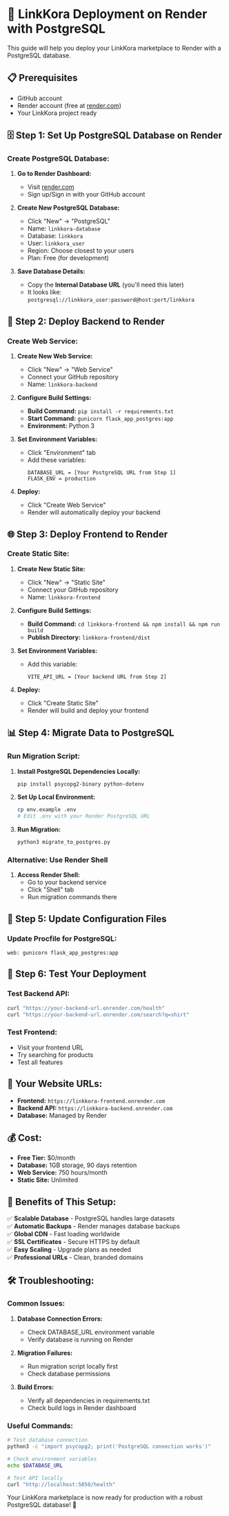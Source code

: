 # 🚀 LinkKora Deployment on Render with PostgreSQL

This guide will help you deploy your LinkKora marketplace to Render with a PostgreSQL database.

## 📋 Prerequisites

- GitHub account
- Render account (free at [render.com](https://render.com))
- Your LinkKora project ready

## 🗄️ **Step 1: Set Up PostgreSQL Database on Render**

### **Create PostgreSQL Database:**

1. **Go to Render Dashboard:**
   - Visit [render.com](https://render.com)
   - Sign up/Sign in with your GitHub account

2. **Create New PostgreSQL Database:**
   - Click "New" → "PostgreSQL"
   - Name: `linkkora-database`
   - Database: `linkkora`
   - User: `linkkora_user`
   - Region: Choose closest to your users
   - Plan: Free (for development)

3. **Save Database Details:**
   - Copy the **Internal Database URL** (you'll need this later)
   - It looks like: `postgresql://linkkora_user:password@host:port/linkkora`

## 🚀 **Step 2: Deploy Backend to Render**

### **Create Web Service:**

1. **Create New Web Service:**
   - Click "New" → "Web Service"
   - Connect your GitHub repository
   - Name: `linkkora-backend`

2. **Configure Build Settings:**
   - **Build Command:** `pip install -r requirements.txt`
   - **Start Command:** `gunicorn flask_app_postgres:app`
   - **Environment:** Python 3

3. **Set Environment Variables:**
   - Click "Environment" tab
   - Add these variables:
     ```
     DATABASE_URL = [Your PostgreSQL URL from Step 1]
     FLASK_ENV = production
     ```

4. **Deploy:**
   - Click "Create Web Service"
   - Render will automatically deploy your backend

## 🌐 **Step 3: Deploy Frontend to Render**

### **Create Static Site:**

1. **Create New Static Site:**
   - Click "New" → "Static Site"
   - Connect your GitHub repository
   - Name: `linkkora-frontend`

2. **Configure Build Settings:**
   - **Build Command:** `cd linkkora-frontend && npm install && npm run build`
   - **Publish Directory:** `linkkora-frontend/dist`

3. **Set Environment Variables:**
   - Add this variable:
     ```
     VITE_API_URL = [Your backend URL from Step 2]
     ```

4. **Deploy:**
   - Click "Create Static Site"
   - Render will build and deploy your frontend

## 📊 **Step 4: Migrate Data to PostgreSQL**

### **Run Migration Script:**

1. **Install PostgreSQL Dependencies Locally:**
   ```bash
   pip install psycopg2-binary python-dotenv
   ```

2. **Set Up Local Environment:**
   ```bash
   cp env.example .env
   # Edit .env with your Render PostgreSQL URL
   ```

3. **Run Migration:**
   ```bash
   python3 migrate_to_postgres.py
   ```

### **Alternative: Use Render Shell**

1. **Access Render Shell:**
   - Go to your backend service
   - Click "Shell" tab
   - Run migration commands there

## 🔧 **Step 5: Update Configuration Files**

### **Update Procfile for PostgreSQL:**
```
web: gunicorn flask_app_postgres:app
```

## 🧪 **Step 6: Test Your Deployment**

### **Test Backend API:**
```bash
curl "https://your-backend-url.onrender.com/health"
curl "https://your-backend-url.onrender.com/search?q=shirt"
```

### **Test Frontend:**
- Visit your frontend URL
- Try searching for products
- Test all features

## 🎉 **Your Website URLs:**

- **Frontend:** `https://linkkora-frontend.onrender.com`
- **Backend API:** `https://linkkora-backend.onrender.com`
- **Database:** Managed by Render

## 💰 **Cost:**

- **Free Tier:** $0/month
- **Database:** 1GB storage, 90 days retention
- **Web Service:** 750 hours/month
- **Static Site:** Unlimited

## 🚀 **Benefits of This Setup:**

✅ **Scalable Database** - PostgreSQL handles large datasets  
✅ **Automatic Backups** - Render manages database backups  
✅ **Global CDN** - Fast loading worldwide  
✅ **SSL Certificates** - Secure HTTPS by default  
✅ **Easy Scaling** - Upgrade plans as needed  
✅ **Professional URLs** - Clean, branded domains  

## 🛠️ **Troubleshooting:**

### **Common Issues:**

1. **Database Connection Errors:**
   - Check DATABASE_URL environment variable
   - Verify database is running on Render

2. **Migration Failures:**
   - Run migration script locally first
   - Check database permissions

3. **Build Errors:**
   - Verify all dependencies in requirements.txt
   - Check build logs in Render dashboard

### **Useful Commands:**

```bash
# Test database connection
python3 -c "import psycopg2; print('PostgreSQL connection works')"

# Check environment variables
echo $DATABASE_URL

# Test API locally
curl "http://localhost:5050/health"
```

Your LinkKora marketplace is now ready for production with a robust PostgreSQL database! 🚀